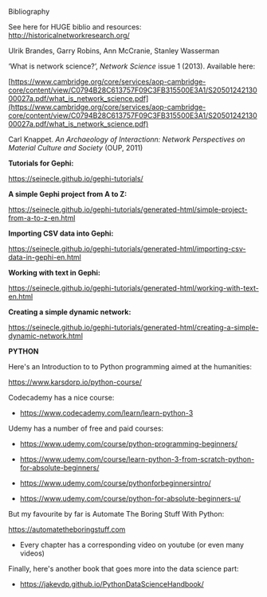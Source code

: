 Bibliography

See here for HUGE biblio and resources: http://historicalnetworkresearch.org/

Ulrik Brandes, Garry Robins, Ann McCranie, Stanley Wasserman

‘What is network science?’, _Network Science_ issue 1 (2013). Available here:

[https://www.cambridge.org/core/services/aop-cambridge-core/content/view/C0794B28C613757F09C3FB315500E3A1/S2050124213000027a.pdf/what_is_network_science.pdf](https://www.cambridge.org/core/services/aop-cambridge-core/content/view/C0794B28C613757F09C3FB315500E3A1/S2050124213000027a.pdf/what_is_network_science.pdf)

Carl Knappet. _An Archaeology of Interactionn: Network Perspectives on Material Culture and Society_ (OUP, 2011)

**Tutorials for Gephi:**

https://seinecle.github.io/gephi-tutorials/

**A simple Gephi project from A to Z:**

https://seinecle.github.io/gephi-tutorials/generated-html/simple-project-from-a-to-z-en.html

**Importing CSV data into Gephi:**

https://seinecle.github.io/gephi-tutorials/generated-html/importing-csv-data-in-gephi-en.html

**Working with text in Gephi:**

https://seinecle.github.io/gephi-tutorials/generated-html/working-with-text-en.html

**Creating a simple dynamic network:**

https://seinecle.github.io/gephi-tutorials/generated-html/creating-a-simple-dynamic-network.html

**PYTHON**

Here's an Introduction to to Python programming aimed at the humanities:

https://www.karsdorp.io/python-course/

Codecademy has a nice course:

- https://www.codecademy.com/learn/learn-python-3

Udemy has a number of free and paid courses:

- https://www.udemy.com/course/python-programming-beginners/

- https://www.udemy.com/course/learn-python-3-from-scratch-python-for-absolute-beginners/

- https://www.udemy.com/course/pythonforbeginnersintro/

- https://www.udemy.com/course/python-for-absolute-beginners-u/

But my favourite by far is Automate The Boring Stuff With Python:

https://automatetheboringstuff.com

- Every chapter has a corresponding video on youtube (or even many videos)

Finally, here's another book that goes more into the data science part:

- https://jakevdp.github.io/PythonDataScienceHandbook/
